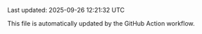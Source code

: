 Last updated: 2025-09-26 12:21:32 UTC

This file is automatically updated by the GitHub Action workflow.
